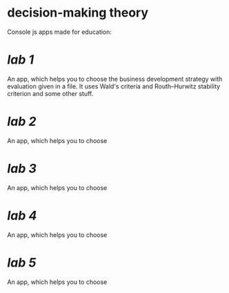 # decision-making theory
Console js apps made for education: 
# *lab 1* 
An app, which helps you to choose the business development strategy with evaluation given in a file. It uses Wald's criteria and Routh–Hurwitz stability criterion and some other stuff.
# *lab 2* 
An app, which helps you to choose 
# *lab 3* 
An app, which helps you to choose 
# *lab 4* 
An app, which helps you to choose 
# *lab 5* 
An app, which helps you to choose 
